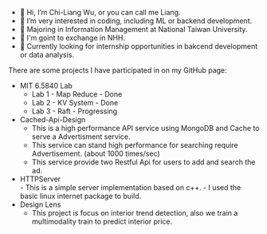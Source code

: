 - 👋 Hi, I’m Chi-Liang Wu, or you can call me Liang.
- 💞️ I’m very interested in coding, including ML or backend development.
- 🌱 Majoring in Information Management at National Taiwan University.
- 🏫 I'm goint to exchange in NHH.
- 👀 Currently looking for internship opportunities in bakcend development or data analysis.


There are some projects I have participated in on my GitHub page:
-  MIT 6.5840 Lab
      -   Lab 1 - Map Reduce - Done
      -   Lab 2 - KV System - Done
      -   Lab 3 - Raft  - Progressing
-  Cached-Api-Design
      -   This is a high performance API service using MongoDB and Cache to serve a Advertisment service.
      -   This service can stand high performance for searching require Advertisement. (about 1000 times/sec)
      -   This service provide two Restful Api for users to add and search the ad.
- HTTPServer    
      -   This is a simple server implementation based on c++.
      -   I used the basic linux internet package to build.
-  Design Lens
      -   This project is focus on interior trend detection, also we train a multimodality train to predict interior price.
